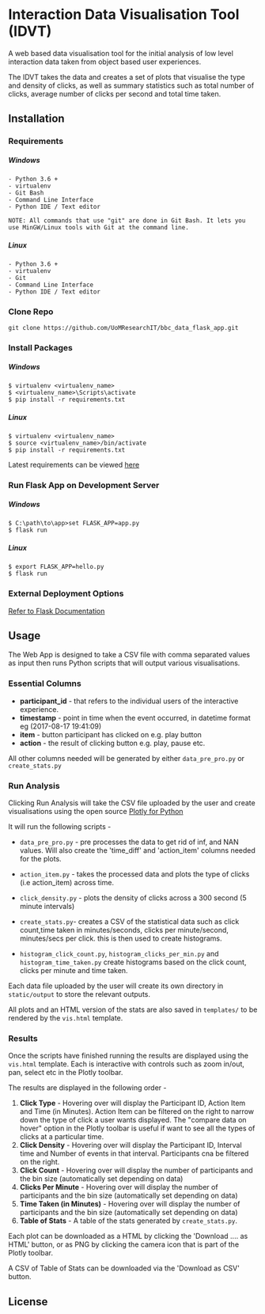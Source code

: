 # Interaction Data Visualisation Tool (IDVT)
 
A web based data visualisation tool for the initial 
analysis of low level interaction data taken from object based user experiences. 

The IDVT takes the data and creates a set of plots that visualise the type and density 
of clicks, as well as summary statistics such as total number of clicks, average number of
clicks per second and total time taken.

## Installation

### Requirements

##### Windows

    - Python 3.6 +
    - virtualenv
    - Git Bash
    - Command Line Interface
    - Python IDE / Text editor 

    NOTE: All commands that use "git" are done in Git Bash. It lets you use MinGW/Linux tools with Git at the command line. 


##### Linux 

    - Python 3.6 +
    - virtualenv
    - Git
    - Command Line Interface
    - Python IDE / Text editor
 
 ### Clone Repo 
 
 `git clone https://github.com/UoMResearchIT/bbc_data_flask_app.git`
 
 ### Install Packages
 
##### Windows

```
$ virtualenv <virtualenv_name>
$ <virtualenv_name>\Scripts\activate
$ pip install -r requirements.txt
```
##### Linux 

```
$ virtualenv <virtualenv_name>
$ source <virtualenv_name>/bin/activate
$ pip install -r requirements.txt
```

Latest requirements can be viewed [here](https://github.com/UoMResearchIT/bbc_data_flask_app/blob/master/requirements.txt)
 
### Run Flask App on Development Server 

##### Windows

```
$ C:\path\to\app>set FLASK_APP=app.py
$ flask run
```

##### Linux 
 
 ```
$ export FLASK_APP=hello.py
$ flask run
```


### External Deployment Options

[Refer to Flask Documentation ](http://flask.pocoo.org/docs/1.0/deploying/)
 
## Usage

The Web App is designed to take a CSV file with comma separated values as input then runs Python scripts that will output various visualisations. 

### Essential Columns

* **participant_id** - that refers to the individual users of the interactive experience.
* **timestamp** - point in time when the event occurred, in datetime format eg (2017-08-17 19:41:09)
* **item** - button participant has clicked on e.g. play button
* **action** - the result of clicking button e.g. play, pause etc. 

All other columns needed will be generated by either `data_pre_pro.py` or `create_stats.py`

### Run Analysis

Clicking Run Analysis will take the CSV file uploaded by the user and create visualisations using the open source 
[Plotly for Python](https://github.com/plotly/plotly.py) 

It will run the following scripts - 

* `data_pre_pro.py` - pre processes the data to get rid of inf, and NAN values. 
Will also create the 'time_diff' and 'action_item' columns needed for the plots. 

* `action_item.py` - takes the processed data and plots the type of clicks (i.e action_item) across time.

* `click_density.py` - plots the density of clicks across a 300 second (5 minute intervals)

* `create_stats.py`- creates a CSV of the statistical data such as click count,time taken in minutes/seconds, clicks per minute/second, minutes/secs per click.
this is then used to create histograms.

* `histogram_click_count.py`, `histogram_clicks_per_min.py` and `histogram_time_taken.py` create histograms based on the click count, clicks per minute and time taken.

Each data file uploaded by the user will create its own directory in `static/output` to store the relevant outputs.

All plots and an HTML version of the stats are also saved in `templates/` to be rendered by the `vis.html` template.
  
### Results

Once the scripts have finished running the results are displayed using the `vis.html` template. Each is interactive with controls such as zoom in/out, pan, select etc in the Plotly toolbar. 

The results are displayed in the following order -

1. **Click Type** - Hovering over will display the Participant ID, Action Item and Time (in Minutes). Action Item can be filtered on the right to narrow down the type of click a user wants displayed. 
The "compare data on hover" option in the Plotly toolbar is useful if want to see all the types of clicks at a particular time.
2. **Click Density** - Hovering over will display the Participant ID, Interval time and Number of events in that interval. Participants cna be filtered on the right.
3. **Click Count** - Hovering over will display the number of participants and the bin size (automatically set depending on data)
4. **Clicks Per Minute** - Hovering over will display the number of participants and the bin size (automatically set depending on data)
5. **Time Taken (in Minutes)** - Hovering over will display the number of participants and the bin size (automatically set depending on data)
6. **Table of Stats** - A table of the stats generated by `create_stats.py`.

Each plot can be downloaded as a HTML by clicking the 'Download .... as HTML' button, or as PNG by clicking the camera icon that is part of the Plotly toolbar. 

A CSV of Table of Stats can be downloaded via the 'Download as CSV' button.  

## License 
 
 